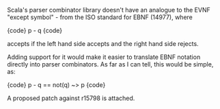 Scala's parser combinator library doesn't have an analogue to the 
EVNF "except symbol" - from the ISO standard for EBNF (14977), where

{code}
p - q
{code}

accepts if the left hand side accepts and the right hand side rejects.

Adding support for it would make it easier to translate EBNF notation 
directly into parser combinators. As far as I can tell, this would be 
simple, as:

{code}
p - q == not(q) ~> p
{code}

A proposed patch against r15798 is attached.



